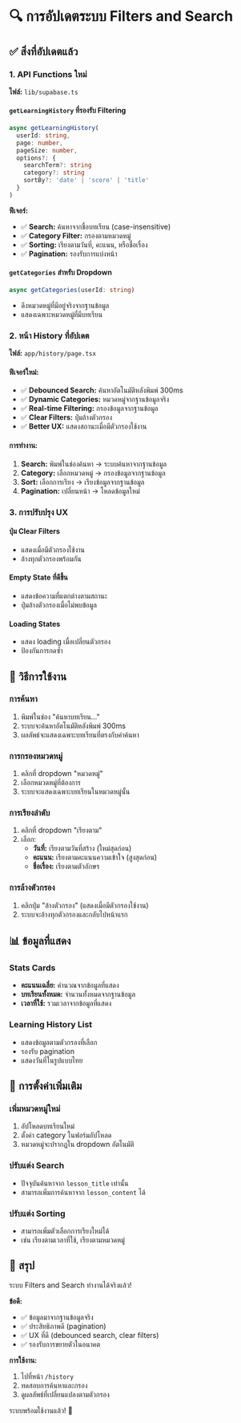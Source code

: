# 🔍 การอัปเดตระบบ Filters and Search

## ✅ สิ่งที่อัปเดตแล้ว

### 1. API Functions ใหม่

**ไฟล์:** `lib/supabase.ts`

#### `getLearningHistory` ที่รองรับ Filtering
```typescript
async getLearningHistory(
  userId: string, 
  page: number, 
  pageSize: number,
  options?: {
    searchTerm?: string
    category?: string
    sortBy?: 'date' | 'score' | 'title'
  }
)
```

**ฟีเจอร์:**
- ✅ **Search:** ค้นหาจากชื่อบทเรียน (case-insensitive)
- ✅ **Category Filter:** กรองตามหมวดหมู่
- ✅ **Sorting:** เรียงตามวันที่, คะแนน, หรือชื่อเรื่อง
- ✅ **Pagination:** รองรับการแบ่งหน้า

#### `getCategories` สำหรับ Dropdown
```typescript
async getCategories(userId: string)
```
- ดึงหมวดหมู่ที่มีอยู่จริงจากฐานข้อมูล
- แสดงเฉพาะหมวดหมู่ที่มีบทเรียน

### 2. หน้า History ที่อัปเดต

**ไฟล์:** `app/history/page.tsx`

#### ฟีเจอร์ใหม่:
- ✅ **Debounced Search:** ค้นหาอัตโนมัติหลังพิมพ์ 300ms
- ✅ **Dynamic Categories:** หมวดหมู่จากฐานข้อมูลจริง
- ✅ **Real-time Filtering:** กรองข้อมูลจากฐานข้อมูล
- ✅ **Clear Filters:** ปุ่มล้างตัวกรอง
- ✅ **Better UX:** แสดงสถานะเมื่อมีตัวกรองใช้งาน

#### การทำงาน:
1. **Search:** พิมพ์ในช่องค้นหา → ระบบค้นหาจากฐานข้อมูล
2. **Category:** เลือกหมวดหมู่ → กรองข้อมูลจากฐานข้อมูล
3. **Sort:** เลือกการเรียง → เรียงข้อมูลจากฐานข้อมูล
4. **Pagination:** เปลี่ยนหน้า → โหลดข้อมูลใหม่

### 3. การปรับปรุง UX

#### ปุ่ม Clear Filters
- แสดงเมื่อมีตัวกรองใช้งาน
- ล้างทุกตัวกรองพร้อมกัน

#### Empty State ที่ดีขึ้น
- แสดงข้อความที่แตกต่างตามสถานะ
- ปุ่มล้างตัวกรองเมื่อไม่พบข้อมูล

#### Loading States
- แสดง loading เมื่อเปลี่ยนตัวกรอง
- ป้องกันการกดซ้ำ

## 🚀 วิธีการใช้งาน

### การค้นหา
1. พิมพ์ในช่อง "ค้นหาบทเรียน..."
2. ระบบจะค้นหาอัตโนมัติหลังพิมพ์ 300ms
3. ผลลัพธ์จะแสดงเฉพาะบทเรียนที่ตรงกับคำค้นหา

### การกรองหมวดหมู่
1. คลิกที่ dropdown "หมวดหมู่"
2. เลือกหมวดหมู่ที่ต้องการ
3. ระบบจะแสดงเฉพาะบทเรียนในหมวดหมู่นั้น

### การเรียงลำดับ
1. คลิกที่ dropdown "เรียงตาม"
2. เลือก:
   - **วันที่:** เรียงตามวันที่สร้าง (ใหม่สุดก่อน)
   - **คะแนน:** เรียงตามคะแนนความเข้าใจ (สูงสุดก่อน)
   - **ชื่อเรื่อง:** เรียงตามตัวอักษร

### การล้างตัวกรอง
1. คลิกปุ่ม "ล้างตัวกรอง" (แสดงเมื่อมีตัวกรองใช้งาน)
2. ระบบจะล้างทุกตัวกรองและกลับไปหน้าแรก

## 📊 ข้อมูลที่แสดง

### Stats Cards
- **คะแนนเฉลี่ย:** คำนวณจากข้อมูลที่แสดง
- **บทเรียนทั้งหมด:** จำนวนทั้งหมดจากฐานข้อมูล
- **เวลาที่ใช้:** รวมเวลาจากข้อมูลที่แสดง

### Learning History List
- แสดงข้อมูลตามตัวกรองที่เลือก
- รองรับ pagination
- แสดงวันที่ในรูปแบบไทย

## 🔧 การตั้งค่าเพิ่มเติม

### เพิ่มหมวดหมู่ใหม่
1. อัปโหลดบทเรียนใหม่
2. ตั้งค่า category ในฟอร์มอัปโหลด
3. หมวดหมู่จะปรากฏใน dropdown อัตโนมัติ

### ปรับแต่ง Search
- ปัจจุบันค้นหาจาก `lesson_title` เท่านั้น
- สามารถเพิ่มการค้นหาจาก `lesson_content` ได้

### ปรับแต่ง Sorting
- สามารถเพิ่มตัวเลือกการเรียงใหม่ได้
- เช่น เรียงตามเวลาที่ใช้, เรียงตามหมวดหมู่

## 🎯 สรุป

ระบบ Filters and Search ทำงานได้จริงแล้ว! 

**ข้อดี:**
- ✅ ข้อมูลมาจากฐานข้อมูลจริง
- ✅ ประสิทธิภาพดี (pagination)
- ✅ UX ที่ดี (debounced search, clear filters)
- ✅ รองรับการขยายตัวในอนาคต

**การใช้งาน:**
1. ไปที่หน้า `/history`
2. ทดสอบการค้นหาและกรอง
3. ดูผลลัพธ์ที่เปลี่ยนแปลงตามตัวกรอง

ระบบพร้อมใช้งานแล้ว! 🚀 